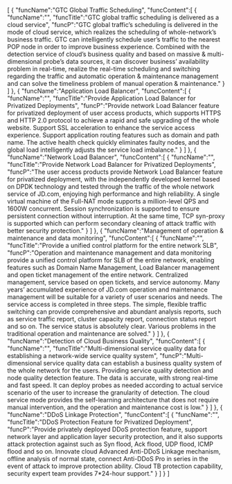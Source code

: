 [
	{
		"funcName":"GTC Global Traffic Scheduling",
		"funcContent":[
			{
				"funcName":"",
				"funcTitle":"GTC global traffic scheduling is delivered as a cloud service",
				"funcP":"GTC global traffic’s scheduling is delivered in the mode of cloud service, which realizes the scheduling of whole-network’s business traffic. GTC can intelligently schedule user’s traffic to the nearest POP node in order to improve business experience. Combined with the detection service of cloud’s business quality and based on massive & multi-dimensional probe’s data sources, it can discover business’ availability problem in real-time, realize the real-time scheduling and switching regarding the traffic and automatic operation & maintenance management and can solve the timeliness problem of manual operation & maintenance."
			}
		]
	},
	{
		"funcName":"Application Load Balancer",
		"funcContent":[
			{
				"funcName":"",
				"funcTitle":"Provide Application Load Balancer for Privatized Deployments",
				"funcP":"Provide network Load Balancer feature for privatized deployment of user access products, which supports HTTPS and HTTP 2.0 protocol to achieve a rapid and safe upgrading of the whole website. Support SSL acceleration to enhance the service access experience. Support application routing features such as domain and path name. The active health check quickly eliminates faulty nodes, and the global load intelligently adjusts the service load imbalance."
			}
		]
	},
	{
		"funcName":"Network Load Balancer",
		"funcContent":[
			{
				"funcName":"",
				"funcTitle":"Provide Network Load Balancer for Privatized Deployments",
				"funcP":"The user access products provide Network Load Balancer feature for privatized deployment, with the independently developed kernel based on DPDK technology and tested through the traffic of the whole network service of JD.com, enjoying high performance and high reliability. A single virtual machine of the Full-NAT mode supports a million-level QPS and 1600W concurrent. Session synchronization is supported to ensure persistent connection without interruption. At the same time, TCP syn-proxy is supported which can perform secondary cleaning of attack traffic with better security protection."
			}
		]
	},
	{
		"funcName":"Management of operation & maintenance and data monitoring",
		"funcContent":[
			{
				"funcName":"",
				"funcTitle":"Provide a unified control platform for the entire network SLB",
				"funcP":"Operation and maintenance management and data monitoring provide a unified control platform for SLB of the entire network, enabling features such as Domain Name Management, Load Balancer management and open ticket management of the entire network. Centralized management, service based on open tickets, and service autonomy. Many years’ accumulated experience of JD.com operation and maintenance management will be suitable for a variety of user scenarios and needs. The service access is completed in three steps. The simple, flexible traffic switching can provide comprehensive and abundant analysis reports, such as service traffic report, cluster capacity report, connection status report and so on. The service status is absolutely clear. Various problems in the traditional operation and maintenance are solved."
			}
		]
	},
	{
		"funcName":"Detection of Cloud Business Quality",
		"funcContent":[
			{
				"funcName":"",
				"funcTitle":"Multi-dimensional service quality data for establishing a network-wide service quality system",
				"funcP":"Multi-dimensional service quality data can establish a business quality system of the whole network for the users. Providing service quality detection and node quality detection feature. The data is accurate, with strong real-time and fast speed. It can deploy probes as needed according to actual service scenario of the user to increase the granularity of detection. The cloud service mode provides the self-learning architecture that does not require manual intervention, and the operation and maintenance cost is low."
			}
		]
	},
	{
		"funcName":"DDoS Linkage Protection",
		"funcContent":[
			{
				"funcName":"",
				"funcTitle":"DDoS Protection Feature for Privatized Deployment",
				"funcP":"Provide privately deployed DDoS protection feature, support network layer and application layer security protection, and it also supports attack protection against such as Syn flood, Ack flood, UDP flood, ICMP flood and so on. Innovate cloud Advanced Anti-DDoS Linkage mechanism, offline analysis of normal state, connect Anti-DDoS Pro in series in the event of attack to improve protection ability. Cloud TB protection capability, security expert team provides 7*24-hour support."
			}
		]
	}
]